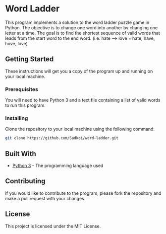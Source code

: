 # Word Ladder

This program implements a solution to the word ladder puzzle game in Python. The objective is to change one word into another by changing one letter at a time. The goal is to find the shortest sequence of valid words that leads from the start word to the end word. (i.e. hate --> love = hate, have, hove, love)

## Getting Started

These instructions will get you a copy of the program up and running on your local machine.

### Prerequisites

You will need to have Python 3 and a text file containing a list of valid words to run this program.

### Installing

Clone the repository to your local machine using the following command:

```bash
git clone https://github.com/Sadkoi/word-ladder.git
```

## Built With

* [Python 3](https://www.python.org/downloads/) - The programming language used

## Contributing

If you would like to contribute to the program, please fork the repository and make a pull request with your changes.

## License

This project is licensed under the MIT License.
